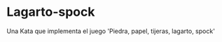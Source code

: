 Lagarto-spock
=============

Una Kata que implementa el juego 'Piedra, papel, tijeras, lagarto, spock'
